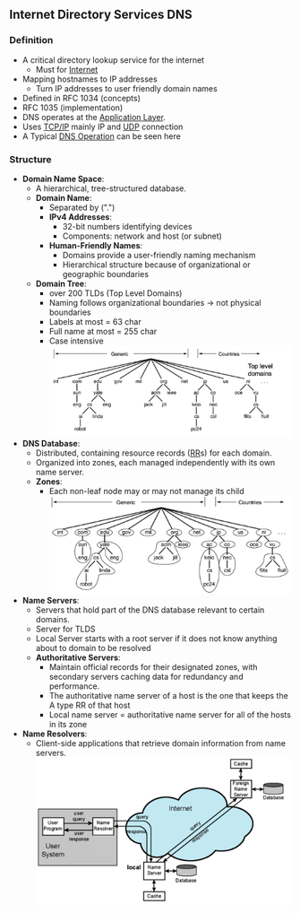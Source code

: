 ## Internet Directory Services DNS

### Definition
- A critical directory lookup service for the internet
	- Must for [Internet](Internet)
- Mapping hostnames to IP addresses
	- Turn IP addresses to user friendly domain names
- Defined in RFC 1034 (concepts)
- RFC 1035 (implementation)
- DNS operates at the [Application Layer](Application%20Layer.md).
- Uses [TCP/IP](TCP/IP) mainly IP and [UDP](UDP) connection
- A Typical [DNS Operation](DNS%20Operation.md) can be seen here
### Structure
- **Domain Name Space**:
	- A hierarchical, tree-structured database.
	- **Domain Name**:
		- Separated by (".")
		- **IPv4 Addresses**: 
			- 32-bit numbers identifying devices
			- Components: network and host (or subnet)
		- **Human-Friendly Names**: 
			- Domains provide a user-friendly naming mechanism 
			- Hierarchical structure because of organizational or geographic boundaries
	- **Domain Tree**:
		- over 200 TLDs (Top Level Domains)
		- Naming follows organizational boundaries -> not physical boundaries
		- Labels at most = 63 char
		- Full name at most = 255 char
		- Case intensive
		![DomainTree](../../Attachments/DomainTree.png)
- **DNS Database**: 
	- Distributed, containing resource records ([RR](RR.md)s) for each domain.
	- Organized into zones, each managed independently with its own name server.
	- **Zones**:
		- Each non-leaf node may or may not manage its child
		![Zones](../../Attachments/Zones.png)
- **Name Servers**: 
	- Servers that hold part of the DNS database relevant to certain domains.
	- Server for TLDS
	- Local Server starts with a root server if it does not know anything about to domain to be resolved
	- **Authoritative Servers**: 
		- Maintain official records for their designated zones, with secondary servers caching data for redundancy and performance.
		- The authoritative name server of a host is the one that keeps the A type RR of that host
		- Local name server  = authoritative name server for all of the hosts in its zone
- **Name Resolvers**: 
	- Client-side applications that retrieve domain information from name servers.
	![NameResolution](../../Attachments/NameResolution.png)
